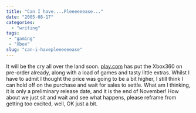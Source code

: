 ```yaml
---
title: "Can I have....Pleeeeeease..."
date: "2005-08-17"
categories:
  - "writing"
tags:
 - "gaming"
 - "Xbox"
slug: "can-i-havepleeeeeease"
---
```


It will be the cry all over the land soon.
[play.com](https://www.play.com/play247.asp?pa=hp&page=title&r=X360&title=659411) has put the Xbox360 on pre-order already, along with a load of games and tasty little extras. Whilst I have to admit I thought the price was going to be a bit higher, I still think I can hold off on the purchase and wait for sales to settle.
What am I thinking, it is only a preliminary release date, and it is the end of November! How about we just sit and wait and see what happens, please reframe from getting too excited, well, OK just a bit.
